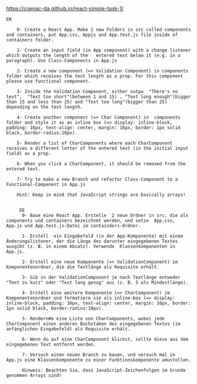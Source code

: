 https://ciamac-da.github.io/react-simple-task-1/

    EN
         
        0- Create a React App. Make 2 new Folders in src called components and containers, put App.css, Appjs and App.test.js file inside of containers folder.

        1- Create an input field (in App component) with a change listener which outputs the length of the   entered text below it (e.g. in a paragraph). Use Class-Components in App.js 
          
        2- Create a new component (=> Validation Component) in components folder which receives the text length as a prop. For this component please use functional component.
         
        3- Inside the Validation Component, either outpu  "There's no text",  "Text too short"(between 1 and 15) , "Text long enough"(bigger than 15 and less than 25) and "Text too long"(bigger than 25) depending on the text length. 
        
        4- Create another component (=> Char Component) in  components folder and style it as an inline box (=> display: inline-block, padding: 16px, text-align: center, margin: 16px, border: 1px solid black, border-radius:10px).

        5- Render a list of CharComponents where each CharComponent receives a different letter of the entered text (in the initial input field) as a prop.
         
        6- When you click a CharComponent, it should be removed from the entered text.

        7- Try to make a new Branch and refactor Class-Component to a Functional-Compenent in App.js

        Hint: Keep in mind that JavaScript strings are basically arrays!


         DE 
          0- Baue eine React App. Erstelle  2 neue Ordner in src, die als components und containers bezeichnet werden, und setze  App.css, App.js und App.test.js-Datei im containders-Ordner.

          1- Erstell  ein Eingabefeld (in der App-Komponente) mit einem Änderungslistener, der die Länge des darunter eingegebenen Textes ausgibt (z. B. in einem Absatz). Verwende  Klassenkomponenten in App.js.

          2- Erstell eine neue Komponente (=> ValidationComponent) im Komponentenordner, die die Textlänge als Requisite erhält.

          3- Gib in der ValidationComponent je nach Textlänge entweder "Text zu kurz" oder "Text lang genug" aus (z. B. 5 als Mindestlänge).

          4- Erstell eine weitere Komponente (=> CharComponent) im Komponentenordner und formatiere sie als inline-box (=> display: inline-block, padding: 16px, text-align: center, margin: 16px, border: 1px solid black, border-radius:10px).

          5- Rendern#e eine Liste von CharComponents, wobei jede CharComponent einen anderen Buchstaben des eingegebenen Textes (im anfänglichen Eingabefeld) als Requisite erhält.

          6- Wenn du auf eine CharComponent klickst, sollte diese aus dem eingegebenen Text entfernt werden.

          7- Versuch einen neuen Branch zu bauen, und versuch mal in App.js eine Klassenkomponente zu einer Funktionskomponente umustellen.

          Hinweis: Beachten Sie, dass JavaScript-Zeichenfolgen im Grunde genommen Arrays sind!